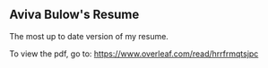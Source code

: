## Aviva Bulow's Resume
The most up to date version of my resume.

To view the pdf, go to: https://www.overleaf.com/read/hrrfrmqtsjpc
